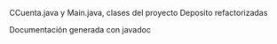 CCuenta.java y Main.java, clases del proyecto Deposito refactorizadas

Documentación generada con javadoc
